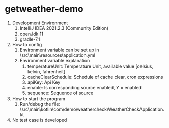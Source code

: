 # getweather-demo
1. Development Environment
   1. IntelliJ IDEA 2021.2.3 (Community Edition)
   2. openJdk 11
   3. gradle-7.1
2. How to config
   1. Environment variable can be set up in \src\main\resources\application.yml
   2. Environment variable explanation
      1. temperatureUnit: Temperature Unit, available value [celsius, kelvin, fahrenheit]
      2. cacheClearSchedule: Schedule of cache clear, cron expressions
      3. apiKey: Api Key
      4. enable: Is corresponding source enabled, Y = enabled
      5. sequence: Sequence of source
3. How to start the program
   1. Run/debug the file: \src\main\kotlin\com\demo\weathercheck\WeatherCheckApplication.kt
4. No test case is developed